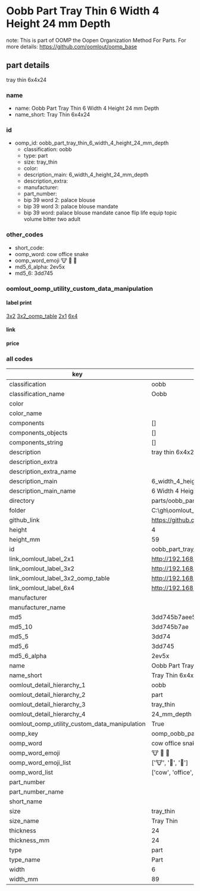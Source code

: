 # Oobb Part Tray Thin 6 Width 4 Height 24 mm Depth  

note: This is part of OOMP the Oopen Organization Method For Parts. For more details: https://github.com/oomlout/oomp_base

##  part details
  



tray thin 6x4x24



### name
* name: Oobb Part Tray Thin 6 Width 4 Height 24 mm Depth
* name_short: Tray Thin 6x4x24 
### id
* oomp_id: oobb_part_tray_thin_6_width_4_height_24_mm_depth
  * classification: oobb
  * type: part
  * size: tray_thin
  * color: 
  * description_main: 6_width_4_height_24_mm_depth
  * description_extra: 
  * manufacturer: 
  * part_number: 
  * bip 39 word 2: palace blouse
  * bip 39 word 3: palace blouse mandate
  * bip 39 word: palace blouse mandate canoe flip life equip topic volume bitter two adult

### other_codes
* short_code: 
* oomp_word: cow office snake
* oomp_word_emoji :cow: :office: :snake:
* md5_6_alpha: 2ev5x
* md5_6: 3dd745






### oomlout_oomp_utility_custom_data_manipulation
#### label print
[3x2](http://192.168.1.245:1112/?label=oomp%202ev5x)
[3x2_oomp_table](http://192.168.1.108:1112/?label=oomp%202ev5x)
[2x1](http://192.168.1.242:1112/?label=oomp%202ev5x)
[6x4](http://192.168.1.55:1112/?label=oomp%202ev5x)    

#### link

                              

#### price







### all codes 
| key | value |  
| --- | --- |  
| classification | oobb |  
| classification_name | Oobb |  
| color |  |  
| color_name |  |  
| components | [] |  
| components_objects | [] |  
| components_string | [] |  
| description | tray thin 6x4x24 |  
| description_extra |  |  
| description_extra_name |  |  
| description_main | 6_width_4_height_24_mm_depth |  
| description_main_name | 6 Width 4 Height 24 mm Depth |  
| directory | parts/oobb_part_tray_thin_6_width_4_height_24_mm_depth |  
| folder | C:\gh\oomlout_oobb_version_4_generated_parts\things\oobb_part_tray_thin_6_width_4_height_24_mm_depth |  
| github_link | https://github.com/oomlout/oomlout_oomp_part_src/tree/main/parts/oobb_part_tray_thin_6_width_4_height_24_mm_depth |  
| height | 4 |  
| height_mm | 59 |  
| id | oobb_part_tray_thin_6_width_4_height_24_mm_depth |  
| link_oomlout_label_2x1 | http://192.168.1.242:1112/?label=oomp%202ev5x |  
| link_oomlout_label_3x2 | http://192.168.1.245:1112/?label=oomp%202ev5x |  
| link_oomlout_label_3x2_oomp_table | http://192.168.1.108:1112/?label=oomp%202ev5x |  
| link_oomlout_label_6x4 | http://192.168.1.55:1112/?label=oomp%202ev5x |  
| manufacturer |  |  
| manufacturer_name |  |  
| md5 | 3dd745b7aee50986052c82190e060cf9 |  
| md5_10 | 3dd745b7ae |  
| md5_5 | 3dd74 |  
| md5_6 | 3dd745 |  
| md5_6_alpha | 2ev5x |  
| name | Oobb Part Tray Thin 6 Width 4 Height 24 mm Depth |  
| name_short | Tray Thin 6x4x24  |  
| oomlout_detail_hierarchy_1 | oobb |  
| oomlout_detail_hierarchy_2 | part |  
| oomlout_detail_hierarchy_3 | tray_thin |  
| oomlout_detail_hierarchy_4 | 24_mm_depth |  
| oomlout_oomp_utility_custom_data_manipulation | True |  
| oomp_key | oomp_oobb_part_tray_thin_6_width_4_height_24_mm_depth |  
| oomp_word | cow office snake |  
| oomp_word_emoji | :cow: :office: :snake: |  
| oomp_word_emoji_list | [':cow:', ':office:', ':snake:'] |  
| oomp_word_list | ['cow', 'office', 'snake'] |  
| part_number |  |  
| part_number_name |  |  
| short_name |  |  
| size | tray_thin |  
| size_name | Tray Thin |  
| thickness | 24 |  
| thickness_mm | 24 |  
| type | part |  
| type_name | Part |  
| width | 6 |  
| width_mm | 89 |  
